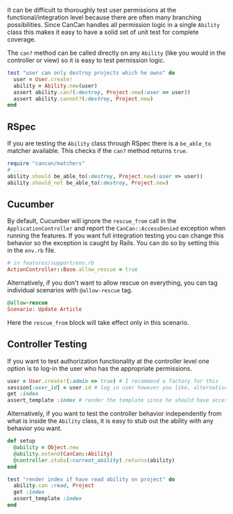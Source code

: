 It can be difficult to thoroughly test user permissions at the functional/integration level because there are often many branching possibilities. Since CanCan handles all permission logic in a single `Ability` class this makes it easy to have a solid set of unit test for complete coverage.

The `can?` method can be called directly on any `Ability` (like you would in the controller or view) so it is easy to test permission logic.

```ruby
test "user can only destroy projects which he owns" do
  user = User.create!
  ability = Ability.new(user)
  assert ability.can?(:destroy, Project.new(:user => user))
  assert ability.cannot?(:destroy, Project.new)
end
```


## RSpec

If you are testing the `Ability` class through RSpec there is a `be_able_to` matcher available. This checks if the `can?` method returns `true`.

```ruby
require "cancan/matchers"
# ...
ability.should be_able_to(:destroy, Project.new(:user => user))
ability.should_not be_able_to(:destroy, Project.new)
```


## Cucumber

By default, Cucumber will ignore the `rescue_from` call in the `ApplicationController` and report the `CanCan::AccessDenied` exception when running the features. If you want full integration testing you can change this behavior so the exception is caught by Rails. You can do so by setting this in the `env.rb` file.

```ruby
# in features/support/env.rb
ActionController::Base.allow_rescue = true
```

Alternatively, if you don't want to allow rescue on everything, you can tag individual scenarios with `@allow-rescue` tag.

```ruby
@allow-rescue
Scenario: Update Article
```

Here the `rescue_from` block will take effect only in this scenario.


## Controller Testing

If you want to test authorization functionality at the controller level one option is to log-in the user who has the appropriate permissions.

```ruby
user = User.create!(:admin => true) # I recommend a factory for this
session[:user_id] = user.id # log in user however you like, alternatively stub `current_user` method
get :index
assert_template :index # render the template since he should have access
```

Alternatively, if you want to test the controller behavior independently from what is inside the `Ability` class, it is easy to stub out the ability with any behavior you want.

```ruby
def setup
  @ability = Object.new
  @ability.extend(CanCan::Ability)
  @controller.stubs(:current_ability).returns(ability)
end

test "render index if have read ability on project" do
  ability.can :read, Project
  get :index
  assert_template :index
end
```